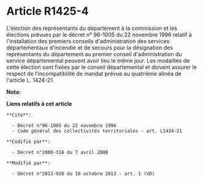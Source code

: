 # Article R1425-4

L'élection des représentants du département à la commission et les élections prévues par le décret n° 96-1005 du 22 novembre
1996 relatif à l'installation des premiers conseils d'administration des services départementaux d'incendie et de secours
pour la désignation des représentants du département au premier conseil d'administration du service départemental peuvent
avoir lieu le même jour. Les modalités de cette élection sont fixées par le conseil départemental et doivent assurer le
respect de l'incompatibilité de mandat prévue au quatrième alinéa de l'article L. 1424-21.

**Nota:**



**Liens relatifs à cet article**

	**Cite**:

	  - Décret n°96-1005 du 22 novembre 1996
	  - Code général des collectivités territoriales - art. L1424-21

	**Codifié par**:

	  - Décret n°2000-318 du 7 avril 2000

	**Modifié par**:

	  - Décret n°2013-938 du 18 octobre 2013 - art. 1 (VD)
